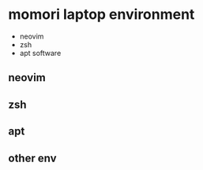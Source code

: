 # momori laptop environment
- neovim
- zsh
- apt software

## neovim

## zsh

## apt

## other env

